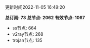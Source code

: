 更新时间2022-11-05 16:49:20

**总订阅: 73**
**总节点: 2062**
**有效节点: 1067**
- ss节点: 664
- v2ray节点: 268
- trojan节点: 135

